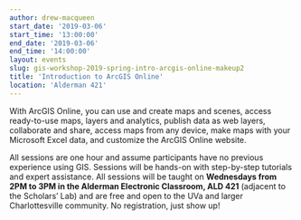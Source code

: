 ```yaml
---
author: drew-macqueen
start_date: '2019-03-06'
start_time: '13:00:00'
end_date: '2019-03-06'
end_time: '14:00:00'
layout: events
slug: gis-workshop-2019-spring-intro-arcgis-online-makeup2
title: 'Introduction to ArcGIS Online'
location: 'Alderman 421'
---
```


With ArcGIS Online, you can use and create maps and scenes, access ready-to-use maps, layers and analytics, publish data as web layers, collaborate and share, access maps from any device, make maps with your Microsoft Excel data, and customize the ArcGIS Online website. 

All sessions are one hour and assume participants have no previous experience using GIS. Sessions will be hands-on with step-by-step tutorials and expert assistance. All sessions will be taught on **Wednesdays from 2PM to 3PM in the Alderman Electronic Classroom, ALD 421** (adjacent to the Scholars’ Lab) and are free and open to the UVa and larger Charlottesville community. No registration, just show up!
